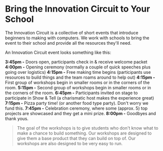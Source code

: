 # Bring the Innovation Circuit to Your School

The Innovation Circuit is a collective of short events that introduce beginners to making with computers. We work with schools to bring the event to their school and provide all the resources they'll need.

An Innovation Circuit event looks something like this:

**3:45pm -** Doors open, participants check in & receive welcome packet
**4:00pm -** Opening ceremony (normally a couple of quick speeches plus going over logistics)
**4:15pm -** Free making time begins (participants use resources to build things and the team roams around to help out)
**4:15pm -** First group of workshops begin in smaller rooms or in the corners of the room. 
**5:15pm -** Second group of workshops begin in smaller rooms or in the corners of the room. 
**6:45pm -** Participants invited on stage to participate in Show & Tell (a charismatic host makes the experience great)
**7:15pm -** Pizza party time! (or another food type party). Don't worry we fund this.
**7:45pm -** Celebration ceremony, where some (approx. 5) top projects are showcased and they get a mini prize.
**8:00pm -** Goodbyes and thank yous. 

> The goal of the workshops is to give students who don't know what to make a chance to build something. Our workshops are designed to give them a base product that they can build on top of. Our workshops are also designed to be very easy to run.

